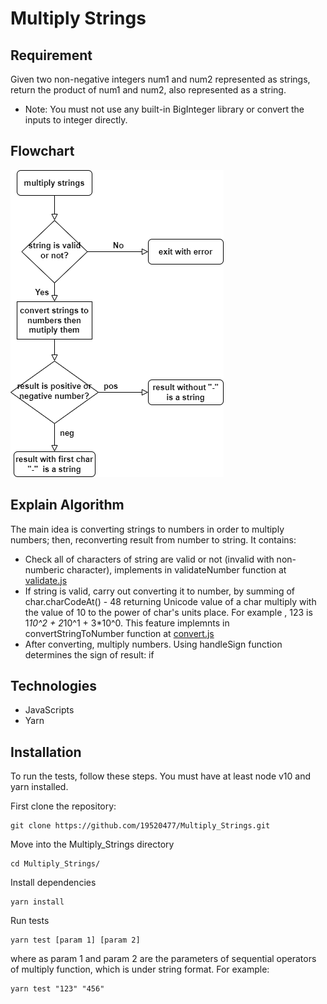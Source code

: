 # Multiply Strings

## Requirement

Given two non-negative integers num1 and num2 represented as strings, return the product of num1 and num2, also represented as a string.

- Note: You must not use any built-in BigInteger library or convert the inputs to integer directly.

## Flowchart

![Multiply Strings Flowchart](./imgs/multiply_strings_flowchart.png)

## Explain Algorithm

The main idea is converting strings to numbers in order to multiply numbers; then, reconverting result from number to string.
It contains:

- Check all of characters of string are valid or not (invalid with non-numberic character), implements in validateNumber function at [validate.js](./libs/validate.js)
- If string is valid, carry out converting it to number, by summing of char.charCodeAt() - 48 returning Unicode value of a char multiply with the value of 10 to the power of char's units place. For example , 123 is 1*10^2 + 2*10^1 + 3\*10^0. This feature implemnts in convertStringToNumber function at [convert.js](./libs/convert.js)
- After converting, multiply numbers. Using handleSign function determines the sign of result: if

## Technologies

- JavaScripts
- Yarn

## Installation

To run the tests, follow these steps. You must have at least node v10 and yarn installed.

First clone the repository:

```
git clone https://github.com/19520477/Multiply_Strings.git
```

Move into the Multiply_Strings directory

```
cd Multiply_Strings/
```

Install dependencies

```
yarn install
```

Run tests

```
yarn test [param 1] [param 2]
```

where as param 1 and param 2 are the parameters of sequential operators of multiply function, which is under string format. For example:

```
yarn test "123" "456"
```
